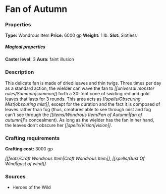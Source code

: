 ﻿---
Title: "Fan of Autumn"
Type: "Wondrous Item"
Price: "6000 gp"
Weight: "1 lb."
Slot: "Slotless"
Caster level: "3"
Aura: "faint illusion"
Description: |
  "This delicate fan is made of dried leaves and thin twigs. Three times per day as a standard action, the wielder can wave the fan to summon forth a 30-foot cone of swirling red and gold leaves that lasts for 3 rounds. This area acts as _obscuring mist_, except for the duration and the fact it is composed of leaves rather than fog (thus, creatures able to see through mist and fog can't see through the _fan of autumn's_ concealment). As long as the wielder has the fan in her hand, the leaves don't obscure her vision."
Crafting cost: "3000 gp"
Sources: "['Heroes of the Wild']"
---

# Fan of Autumn

### Properties

**Type:** Wondrous Item **Price:** 6000 gp **Weight:** 1 lb. **Slot:** Slotless

##### Magical properties

**Caster level:** 3 **Aura:** faint illusion

### Description

This delicate fan is made of dried leaves and thin twigs. Three times per day as a standard action, the wielder can wave the fan to _[[universal monster rules/Summon|summon]]_ forth a 30-foot cone of swirling red and gold leaves that lasts for 3 rounds. This area acts as _[[spells/Obscuring Mist|obscuring mist]]_, except for the duration and the fact it is composed of leaves rather than fog (thus, creatures able to see through mist and fog can't see through the _[[items/Wondrous Item/Fan of Autumn|fan of autumn]]_'s concealment). As long as the wielder has the fan in her hand, the leaves don't obscure her _[[spells/Vision|vision]]_.

### Crafting requirements

**Crafting cost:** 3000 gp

_[[feats/Craft Wondrous Item|Craft Wondrous Item]]_, _[[spells/Gust Of Wind|gust of wind]]_

### Sources

* Heroes of the Wild